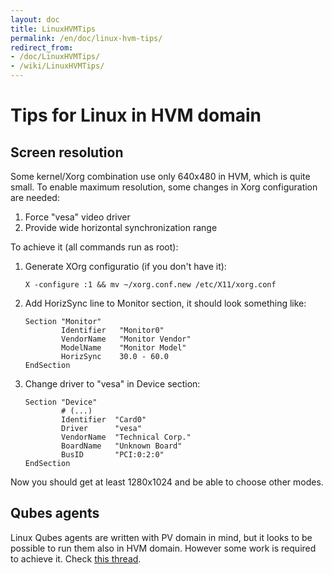 ```yaml
---
layout: doc
title: LinuxHVMTips
permalink: /en/doc/linux-hvm-tips/
redirect_from:
- /doc/LinuxHVMTips/
- /wiki/LinuxHVMTips/
---
```


Tips for Linux in HVM domain
============================

Screen resolution
-----------------

Some kernel/Xorg combination use only 640x480 in HVM, which is quite small. To enable maximum resolution, some changes in Xorg configuration are needed:

1.  Force "vesa" video driver
2.  Provide wide horizontal synchronization range

To achieve it (all commands run as root):

1.  Generate XOrg configuratio (if you don't have it):

    ~~~
    X -configure :1 && mv ~/xorg.conf.new /etc/X11/xorg.conf
    ~~~

2.  Add HorizSync line to Monitor section, it should look something like:

    ~~~
    Section "Monitor"
            Identifier   "Monitor0"
            VendorName   "Monitor Vendor"
            ModelName    "Monitor Model"
            HorizSync    30.0 - 60.0
    EndSection
    ~~~

3.  Change driver to "vesa" in Device section:

    ~~~
    Section "Device"
            # (...)
            Identifier  "Card0"
            Driver      "vesa"
            VendorName  "Technical Corp."
            BoardName   "Unknown Board"
            BusID       "PCI:0:2:0"
    EndSection
    ~~~

Now you should get at least 1280x1024 and be able to choose other modes.

Qubes agents
------------

Linux Qubes agents are written with PV domain in mind, but it looks to be possible to run them also in HVM domain. However some work is required to achieve it. Check [this thread](https://groups.google.com/group/qubes-devel/browse_thread/thread/081df4a43e49e7a5).
